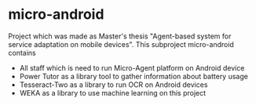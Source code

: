 # micro-android

Project which was made as Master's thesis "Agent-based system for service adaptation on mobile devices".
This subproject micro-android contains
- All staff which is need to run Micro-Agent platform on Android device
- Power Tutor as a library tool to gather information about battery usage
- Tesseract-Two as a library to run OCR on Android devices
- WEKA as a library to use machine learning on this project


